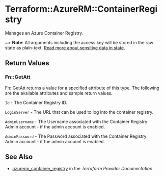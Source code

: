 # Terraform::AzureRM::ContainerRegistry

Manages an Azure Container Registry.

~> **Note:** All arguments including the access key will be stored in the raw state as plain-text.
[Read more about sensitive data in state](/docs/state/sensitive-data.html).

## Return Values

### Fn::GetAtt

Fn::GetAtt returns a value for a specified attribute of this type. The following are the available attributes and sample return values.

`Id` - The Container Registry ID.

`LoginServer` - The URL that can be used to log into the container registry.

`AdminUsername` - The Username associated with the Container Registry Admin account - if the admin account is enabled.

`AdminPassword` - The Password associated with the Container Registry Admin account - if the admin account is enabled.

## See Also

* [azurerm_container_registry](https://www.terraform.io/docs/providers/azurerm/r/container_registry.html) in the _Terraform Provider Documentation_